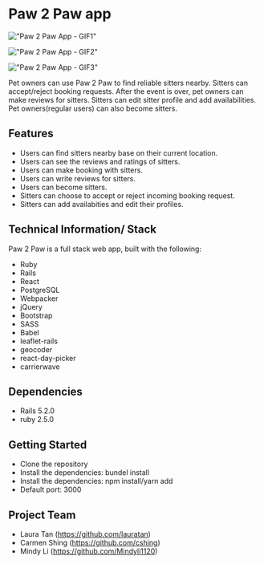 # Paw 2 Paw app

!["Paw 2 Paw App - GIF1"](https://github.com/Mindyli1120/paw2paw/blob/readme/document/paw2paw-1.gif?raw=true)

!["Paw 2 Paw App - GIF2"](https://github.com/Mindyli1120/paw2paw/blob/readme/document/paw2paw-2.gif?raw=true)

!["Paw 2 Paw App - GIF3"](https://github.com/Mindyli1120/paw2paw/blob/readme/document/paw2paw-3.gif?raw=true)


Pet owners can use Paw 2 Paw to find reliable sitters nearby. Sitters can accept/reject booking requests. After the event is over, pet owners can make reviews for sitters. Sitters can edit sitter profile and add availabilities. Pet owners(regular users) can also become sitters. 

## Features
- Users can find sitters nearby base on their current location.
- Users can see the reviews and ratings of sitters.
- Users can make booking with sitters.
- Users can write reviews for sitters.
- Users can become sitters.
- Sitters can choose to accept or reject incoming booking request.
- Sitters can add availabities and edit their profiles.

## Technical Information/ Stack

  Paw 2 Paw is a full stack web app, built with the following:
  - Ruby 
  - Rails
  - React
  - PostgreSQL
  - Webpacker
  - jQuery
  - Bootstrap
  - SASS
  - Babel
  - leaflet-rails
  - geocoder
  - react-day-picker
  - carrierwave

## Dependencies

- Rails 5.2.0
- ruby  2.5.0

## Getting Started

- Clone the repository
- Install the dependencies: bundel install
- Install the dependencies: npm install/yarn add
- Default port: 3000

## Project Team

- Laura Tan (https://github.com/lauratan)
- Carmen Shing (https://github.com/cshing)
- Mindy Li (https://github.com/Mindyli1120)

